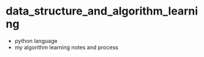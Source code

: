 # data_structure_and_algorithm_learning
* python language
* my algorithm learning notes and process
